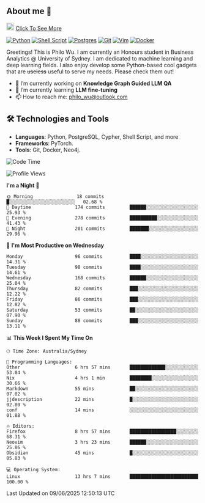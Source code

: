 ## About me 🤗

<a href="#"><img src="https://media.giphy.com/media/hvRJCLFzcasrR4ia7z/giphy.gif" width="20px" height="20px"></a> [Click To See More](https://codeboyphilo.github.io)

[![Python](https://img.shields.io/badge/python-3670A0?style=for-the-badge&logo=python&logoColor=ffdd54)](#)
[![Shell Script](https://img.shields.io/badge/shell_script-%23121011.svg?style=for-the-badge&logo=gnu-bash&logoColor=white)](#)
[![Postgres](https://img.shields.io/badge/postgres-%23316192.svg?style=for-the-badge&logo=postgresql&logoColor=white)](#)
[![Git](https://img.shields.io/badge/git-%23F05033.svg?style=for-the-badge&logo=git&logoColor=white)](#)
[![Vim](https://img.shields.io/badge/VIM-%2311AB00.svg?style=for-the-badge&logo=vim&logoColor=white)](#)
[![Docker](https://img.shields.io/badge/docker-%230db7ed.svg?style=for-the-badge&logo=docker&logoColor=white)](#)

Greetings! This is Philo Wu. I am currently an Honours student in Business Analytics \@ University of Sydney. I am dedicated to machine learning and deep learning fields. I also enjoy develop some Python-based cool gadgets that are ~~useless~~ useful to serve my needs. Please check them out!

- 🔭 I’m currently working on **Knowledge Graph Guided LLM QA**
- 🌱 I’m currently learning **LLM fine-tuning**
- 📫 How to reach me: philo_wu@outlook.com

## 🛠 Technologies and Tools
- **Languages**: Python, PostgreSQL, Cypher, Shell Script, and more
- **Frameworks**: PyTorch.
- **Tools**: Git, Docker, Neo4j.

<!--START_SECTION:waka-->
![Code Time](http://img.shields.io/badge/Code%20Time-771%20hrs%2036%20mins-blue)

![Profile Views](http://img.shields.io/badge/Profile%20Views-0-blue)

**I'm a Night 🦉** 

```text
🌞 Morning                18 commits          █░░░░░░░░░░░░░░░░░░░░░░░░   02.68 % 
🌆 Daytime                174 commits         ██████░░░░░░░░░░░░░░░░░░░   25.93 % 
🌃 Evening                278 commits         ██████████░░░░░░░░░░░░░░░   41.43 % 
🌙 Night                  201 commits         ███████░░░░░░░░░░░░░░░░░░   29.96 % 
```
📅 **I'm Most Productive on Wednesday** 

```text
Monday                   96 commits          ████░░░░░░░░░░░░░░░░░░░░░   14.31 % 
Tuesday                  98 commits          ████░░░░░░░░░░░░░░░░░░░░░   14.61 % 
Wednesday                168 commits         ██████░░░░░░░░░░░░░░░░░░░   25.04 % 
Thursday                 82 commits          ███░░░░░░░░░░░░░░░░░░░░░░   12.22 % 
Friday                   86 commits          ███░░░░░░░░░░░░░░░░░░░░░░   12.82 % 
Saturday                 53 commits          ██░░░░░░░░░░░░░░░░░░░░░░░   07.90 % 
Sunday                   88 commits          ███░░░░░░░░░░░░░░░░░░░░░░   13.11 % 
```


📊 **This Week I Spent My Time On** 

```text
🕑︎ Time Zone: Australia/Sydney

💬 Programming Languages: 
Other                    6 hrs 57 mins       █████████████░░░░░░░░░░░░   53.04 % 
Nix                      4 hrs 1 min         ████████░░░░░░░░░░░░░░░░░   30.66 % 
Markdown                 55 mins             ██░░░░░░░░░░░░░░░░░░░░░░░   07.02 % 
jjdescription            22 mins             █░░░░░░░░░░░░░░░░░░░░░░░░   02.80 % 
conf                     14 mins             ░░░░░░░░░░░░░░░░░░░░░░░░░   01.88 % 

🔥 Editors: 
Firefox                  8 hrs 57 mins       █████████████████░░░░░░░░   68.31 % 
Neovim                   3 hrs 23 mins       ██████░░░░░░░░░░░░░░░░░░░   25.86 % 
Obsidian                 45 mins             █░░░░░░░░░░░░░░░░░░░░░░░░   05.83 % 

💻 Operating System: 
Linux                    13 hrs 7 mins       █████████████████████████   100.00 % 
```


 Last Updated on 09/06/2025 12:50:13 UTC
<!--END_SECTION:waka-->
